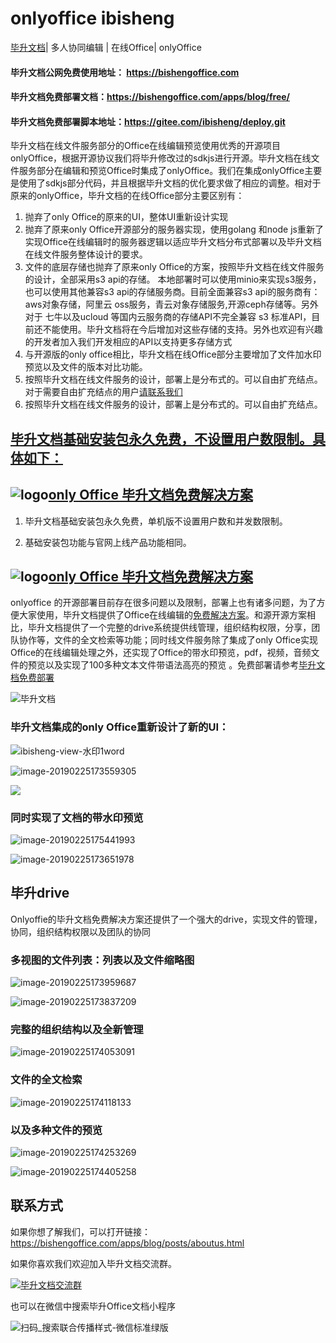 # onlyoffice ibisheng  

[毕升文档](https://bishengoffice.com)| 多人协同编辑 | 在线Office| onlyOffice

#### 毕升文档公网免费使用地址： https://bishengoffice.com

#### 毕升文档免费部署文档：https://bishengoffice.com/apps/blog/free/

#### 毕升文档免费部署脚本地址：https://gitee.com/ibisheng/deploy.git

毕升文档在线文件服务部分的Office在线编辑预览使用优秀的开源项目onlyOffice，根据开源协议我们将毕升修改过的sdkjs进行开源。毕升文档在线文件服务部分在编辑和预览Office时集成了onlyOffice。我们在集成onlyOffice主要是使用了sdkjs部分代码，并且根据毕升文档的优化要求做了相应的调整。相对于原来的onlyOffice，毕升文档的在线Office部分主要区别有：

1. 抛弃了only Office的原来的UI，整体UI重新设计实现
2. 抛弃了原来only Office开源部分的服务器实现，使用golang 和node js重新了实现Office在线编辑时的服务器逻辑以适应毕升文档分布式部署以及毕升文档在线文件服务整体设计的要求。
3. 文件的底层存储也抛弃了原来only Office的方案，按照毕升文档在线文件服务的设计，全部采用s3 api的存储。 本地部署时可以使用minio来实现s3服务，也可以使用其他兼容s3 api的存储服务商。目前全面兼容s3 api的服务商有：aws对象存储，阿里云 oss服务，青云对象存储服务,开源ceph存储等。另外对于 七牛以及ucloud 等国内云服务商的存储API不完全兼容 s3 标准API，目前还不能使用。毕升文档将在今后增加对这些存储的支持。另外也欢迎有兴趣的开发者加入我们开发相应的API以支持更多存储方式
4. 与开源版的only office相比，毕升文档在线Office部分主要增加了文件加水印预览以及文件的版本对比功能。
5. 按照毕升文档在线文件服务的设计，部署上是分布式的。可以自由扩充结点。对于需要自由扩充结点的用户[请联系我们](https://bishengoffice.com/apps/blog/business/)
5. 按照毕升文档在线文件服务的设计，部署上是分布式的。可以自由扩充结点。

## **<u>毕升文档基础安装包永久免费，不设置用户数限制。具体如下：</u>**

## ![logo](https://bisheng-public.oss-cn-zhangjiakou.aliyuncs.com/resource/favicon.ico)[only Office 毕升文档免费解决方案](https://bishengoffice.com/apps/blog/free/)
1. 毕升文档基础安装包永久免费，单机版不设置用户数和并发数限制。

2. 基础安装包功能与官网上线产品功能相同。

## ![logo](https://bisheng-public.oss-cn-zhangjiakou.aliyuncs.com/resource/favicon.ico)[only Office 毕升文档免费解决方案](https://bishengoffice.com/apps/blog/free/)

onlyoffice 的开源部署目前存在很多问题以及限制，部署上也有诸多问题，为了方便大家使用，毕升文档提供了Office在线编辑的[免费解决方案](https://bishengoffice.com/apps/blog/free/)。和源开源方案相比，毕升文档提供了一个完整的drive系统提供线管理，组织结构权限，分享，团队协作等，文件的全文检索等功能；同时线文件服务除了集成了only Office实现Office的在线编辑处理之外，还实现了Office的带水印预览，pdf，视频，音频文件的预览以及实现了100多种文本文件带语法高亮的预览 。免费部署请参考[毕升文档免费部署](https://bishengoffice.com/apps/blog/free/)

![毕升文档](https://bisheng-public.oss-cn-zhangjiakou.aliyuncs.com/resource/ibisheng.png)

### 毕升文档集成的only Office重新设计了新的UI：

![ibisheng-view-水印1word](https://bisheng-public.oss-cn-zhangjiakou.aliyuncs.com/resource/ibisheng-editor-word.png)

![image-20190225173559305](https://bisheng-public.oss-cn-zhangjiakou.aliyuncs.com/resource/ibisheng-editor-excel.png)

![](https://bisheng-public.oss-cn-zhangjiakou.aliyuncs.com/resource/ibisheng-editor-ppt.png)

### 同时实现了文档的带水印预览

![image-20190225175441993](https://bisheng-public.oss-cn-zhangjiakou.aliyuncs.com/resource/ibisheng-view-水印1.png)

![image-20190225173651978](https://bisheng-public.oss-cn-zhangjiakou.aliyuncs.com/resource/ibisheng-view-水印2.png)



## 毕升drive

Onlyoffie的毕升文档免费解决方案还提供了一个强大的drive，实现文件的管理，协同，组织结构权限以及团队的协同

### 多视图的文件列表：列表以及文件缩略图

![image-20190225173959687](https://bisheng-public.oss-cn-zhangjiakou.aliyuncs.com/resource/ibisheng-drive-list.png)

![image-20190225173837209](https://bisheng-public.oss-cn-zhangjiakou.aliyuncs.com/resource/ibsheng-drive-conver.png)

### 完整的组织结构以及全新管理

![image-20190225174053091](https://bisheng-public.oss-cn-zhangjiakou.aliyuncs.com/resource/ibisheng-drive-admin.png)

### 文件的全文检索

![image-20190225174118133](https://bisheng-public.oss-cn-zhangjiakou.aliyuncs.com/resource/ibisheng-drive-search.png)

### 以及多种文件的预览

![image-20190225174253269](https://bisheng-public.oss-cn-zhangjiakou.aliyuncs.com/resource/ibisheng-view-pdf.png)

![image-20190225174405258](https://bisheng-public.oss-cn-zhangjiakou.aliyuncs.com/resource/ibisheng-view-golang.png)

## 联系方式

如果你想了解我们，可以打开链接：https://bishengoffice.com/apps/blog/posts/aboutus.html

如果你喜欢我们欢迎加入毕升文档交流群。

<a target="_blank" href="//shang.qq.com/wpa/qunwpa?idkey=9139c206ed47bb0fdf7e1f5468c447f0e9193354204659b1591477c0f70472da"><img border="0" src="https://bisheng-public.oss-cn-zhangjiakou.aliyuncs.com/resource/%E6%AF%95%E5%8D%87%E6%96%87%E6%A1%A3%E4%BA%A4%E6%B5%81%E7%BE%A4%E7%BE%A4%E4%BA%8C%E7%BB%B4%E7%A0%81.png" alt="毕升文档交流群" title="毕升文档交流群"></a>

也可以在微信中搜索毕升Office文档小程序

![扫码_搜索联合传播样式-微信标准绿版](https://bisheng-public.nodoc.cn/resource/扫码_搜索联合传播样式-微信标准绿版.png)
